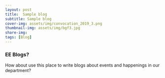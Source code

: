```yaml
---
layout: post
title:  Sample blog
subtitle: Sample blog
cover-img: assets/img/convocation_2019_3.png
thumbnail-img: assets/img/bgf3.jpg
share-img: 
tags: [Blog]
---
```


### EE Blogs?

How about use this place to write blogs about events and happenings in our department?
